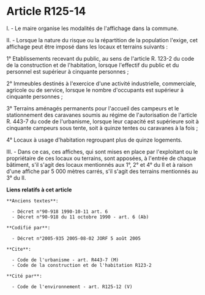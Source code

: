 # Article R125-14

I. - Le maire organise les modalités de l'affichage dans la commune.

II. - Lorsque la nature du risque ou la répartition de la population l'exige, cet affichage peut être imposé dans les locaux
et terrains suivants :

1° Etablissements recevant du public, au sens de l'article R. 123-2 du code de la construction et de l'habitation, lorsque
l'effectif du public et du personnel est supérieur à cinquante personnes ;

2° Immeubles destinés à l'exercice d'une activité industrielle, commerciale, agricole ou de service, lorsque le nombre
d'occupants est supérieur à cinquante personnes ;

3° Terrains aménagés permanents pour l'accueil des campeurs et le stationnement des caravanes soumis au régime de
l'autorisation de l'article R. 443-7 du code de l'urbanisme, lorsque leur capacité est supérieure soit à cinquante campeurs
sous tente, soit à quinze tentes ou caravanes à la fois ;

4° Locaux à usage d'habitation regroupant plus de quinze logements.

III. - Dans ce cas, ces affiches, qui sont mises en place par l'exploitant ou le propriétaire de ces locaux ou terrains, sont
apposées, à l'entrée de chaque bâtiment, s'il s'agit des locaux mentionnés aux 1°, 2° et 4° du II et à raison d'une affiche
par 5 000 mètres carrés, s'il s'agit des terrains mentionnés au 3° du II.

**Liens relatifs à cet article**

	**Anciens textes**:

	  - Décret n°90-918 1990-10-11 art. 6
	  - Décret n°90-918 du 11 octobre 1990 - art. 6 (Ab)

	**Codifié par**:

	  - Décret n°2005-935 2005-08-02 JORF 5 août 2005

	**Cite**:

	  - Code de l'urbanisme - art. R443-7 (M)
	  - Code de la construction et de l'habitation R123-2

	**Cité par**:

	  - Code de l'environnement - art. R125-12 (V)
